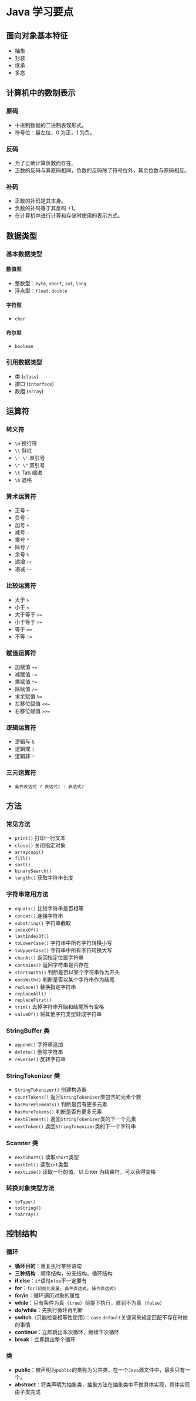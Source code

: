 # Java 学习要点

## 面向对象基本特征

- 抽象
- 封装
- 继承
- 多态

## 计算机中的数制表示

### 原码

- 十进制数据的二进制表现形式。
- 符号位：最左位，0 为正，1 为负。

### 反码

- 为了正确计算负数而存在。
- 正数的反码与其原码相同，负数的反码除了符号位外，其余位数与原码相反。

### 补码

- 正数的补码是其本身。
- 负数的补码等于其反码 +1。
- 在计算机中进行计算和存储时使用的表示方式。

## 数据类型

### 基本数据类型

#### 数值型

- 整数型：`byte`, `short`, `int`, `long`
- 浮点型：`float`, `double`

#### 字符型

- `char`

#### 布尔型

- `boolean`

### 引用数据类型

- 类 (`class`)
- 接口 (`interface`)
- 数组 (`array`)

## 运算符

### 转义符

- `\n` 换行符
- `\\` 斜杠
- `\' \'` 单引号
- `\" \"` 双引号
- `\t` Tab 缩进
- `\b` 退格

### 算术运算符

- 正号 `+`
- 负号 `-`
- 加号 `+`
- 减号 `-`
- 乘号 `*`
- 除号 `/`
- 余号 `%`
- 递增 `++`
- 递减 `--`

### 比较运算符

- 大于 `>`
- 小于 `<`
- 大于等于 `>=`
- 小于等于 `<=`
- 等于 `==`
- 不等 `!=`

### 赋值运算符

- 加赋值 `+=`
- 减赋值 `-=`
- 乘赋值 `*=`
- 除赋值 `/=`
- 求余赋值 `%=`
- 左移位赋值 `<<=`
- 右移位赋值 `>>=`

### 逻辑运算符

- 逻辑与 `&`
- 逻辑或 `|`
- 逻辑非 `!`

### 三元运算符

- `条件表达式 ? 表达式1 : 表达式2`

## 方法

### 常见方法

- `print()` 打印一行文本
- `close()` 关闭指定对象
- `arraycopy()`
- `fill()`
- `sort()`
- `binarySearch()`
- `length()` 获取字符串长度

### 字符串常用方法

- `equals()` 比较字符串是否相等
- `concat()` 连接字符串
- `substring()` 字符串截取
- `indexOf()`
- `lastIndexOf()`
- `toLowerCase()` 字符串中所有字符转换小写
- `toUpperCase()` 字符串中所有字符转换大写
- `charAt()` 返回指定位置字符串
- `contains()` 返回字符串是否存在
- `startsWith()` 判断是否以某个字符串作为开头
- `endsWith()` 判断是否以某个字符串作为结尾
- `replace()` 替换指定字符串
- `replaceAll()`
- `replaceFirst()`
- `trim()` 去掉字符串开始和结尾所有空格
- `valueOf()` 将其他字符类型转成字符串

### StringBuffer 类

- `append()` 字符串追加
- `delete()` 删除字符串
- `reverse()` 反转字符串

### StringTokenizer 类

- `StringTokenizer()` 创建构造器
- `countTokens()` 返回`StringTokenizer`类包含的元素个数
- `hasMoreElements()` 判断是否有更多元素
- `hasMoreTokens()` 判断是否有更多元素
- `nextElement()` 返回`StringTokenizer`类的下一个元素
- `nextToken()` 返回`StringTokenizer`类的下一个字符串

### Scanner 类

- `nextShort()` 读取`short`类型
- `nextInt()` 读取`int`类型
- `nextLine()` 读取一行的值，以 Enter 为结束符，可以获得空格

### 转换对象类型方法

- `toType()`
- `toString()`
- `toArray()`

## 控制结构

### 循环

- **循环目的**：重复执行某些语句
- **三种结构**：顺序结构，分支结构，循环结构
- **if else**：`if`语句`else`不一定要有
- **for**：`for(初始化变量; 条件表达式; 操作表达式)`
- **for/in**：循环遍历对象的属性
- **while**：只有条件为真（`true`）前提下执行，直到不为真（`false`）
- **do/while**：先执行循环再判断
- **switch**（只能检查相等性使用）：`case` `default`关键词来规定匹配不存在时做的事情
- **continue**：立即跳出本次循环，继续下次循环
- **break**：立即跳出整个循环

### 类

- **public**：被声明为`public`的类称为公共类，在一个`Java`源文件中，最多只有一个。
- **abstract**：将类声明为抽象类，抽象方法在抽象类中不做具体实现，具体实现由子类完成
